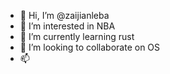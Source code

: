 - 👋 Hi, I’m @zaijianleba
- 👀 I’m interested in NBA
- 🌱 I’m currently learning rust
- 💞️ I’m looking to collaborate on OS
- 📫 

<!---
zaijianleba/zaijianleba is a ✨ special ✨ repository because its `README.md` (this file) appears on your GitHub profile.
You can click the Preview link to take a look at your changes.
--->
